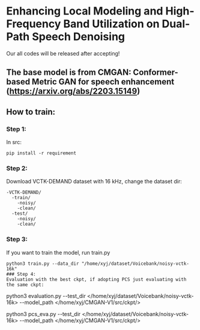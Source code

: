 # Enhancing Local Modeling and High-Frequency Band Utilization on Dual-Path Speech Denoising
Our all codes will be released after accepting!
## The base model is from CMGAN: Conformer-based Metric GAN for speech enhancement (https://arxiv.org/abs/2203.15149)

## How to train:
### Step 1:
In src:

```pip install -r requirement```

### Step 2:
Download VCTK-DEMAND dataset with 16 kHz, change the dataset dir:
```
-VCTK-DEMAND/
  -train/
    -noisy/
    -clean/
  -test/
    -noisy/
    -clean/
```

### Step 3:
If you want to train the model, run train.py
```
python3 train.py --data_dir "/home/xyj/dataset/Voicebank/noisy-vctk-16k"
### Step 4:
Evaluation with the best ckpt, if adopting PCS just evaluating with the same ckpt:
```
python3 evaluation.py --test_dir </home/xyj/dataset/Voicebank/noisy-vctk-16k> --model_path </home/xyj/CMGAN-V1/src/ckpt/>

python3 pcs_eva.py --test_dir </home/xyj/dataset/Voicebank/noisy-vctk-16k> --model_path </home/xyj/CMGAN-V1/src/ckpt/>
```
